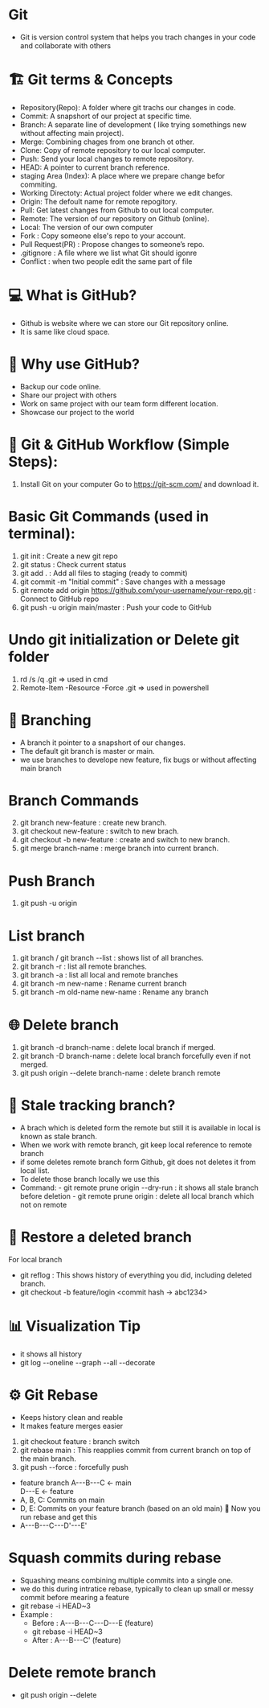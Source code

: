 # Git
- Git is version control system that helps you trach changes in your code and collaborate with others

# 🏗️ Git terms & Concepts
- Repository(Repo): A folder where git trachs our changes in code.
- Commit: A snapshort of our project at specific time.
- Branch: A separate line of development ( like trying somethings new without affecting main project).
- Merge: Combining chages from one branch ot other.
- Clone: Copy of remote repository to our local computer.
- Push: Send your local changes to remote repository.
- HEAD: A pointer to current branch reference.
- staging Area (Index): A place where we prepare change befor commiting.
- Working Directoty: Actual project folder where we edit changes.
- Origin: The defoult name for remote repogitory.
- Pull: Get latest changes from Github to out local computer.
- Remote: The version of our repository on Github (online).
- Local: The version of our own computer
- Fork : Copy someone else's repo to your account.
- Pull Request(PR) : Propose changes to someone’s repo.
- .gitignore : A file where we list what Git should igonre
- Conflict : when two people edit the same part of file 

# 💻 What is GitHub?
- Github is website where we can store our Git repository online. 
- It is same like cloud space.

# 🧠 Why use GitHub?
- Backup our code online.
- Share our project with others
- Work on same project with our team form different location.
- Showcase our project to the world

# 🔄 Git & GitHub Workflow (Simple Steps):
1. Install Git on your computer Go to https://git-scm.com/ and download it.

# Basic Git Commands (used in terminal):
1. git init : Create a new git repo
2. git status : Check current status
3. git add . : Add all files to staging (ready to commit)
4. git commit -m "Initial commit" : Save changes with a message
5. git remote add origin https://github.com/your-username/your-repo.git : Connect to GitHub repo
6. git push -u origin main/master : Push your code to GitHub

# Undo git initialization or Delete git folder
1. rd /s /q .git => used in cmd
2. Remote-Item -Resource -Force .git => used in powershell

# 🌳 Branching 
- A branch it pointer to a snapshort of our changes.
- The default git branch is master or main.
- we use branches to develope new feature, fix bugs or without affecting main branch

# Branch Commands
2. git branch new-feature : create new branch.
3. git checkout new-feature : switch to new brach.
4. git checkout -b new-feature : create and switch to new branch.
5. git merge branch-name : merge branch into current branch. 

# Push Branch 
1. git push -u origin <branch-name>

# List branch
1. git branch / git branch --list : shows list of all branches.
2. git branch -r : list all remote branches.
3. git branch -a : list all local and remote branches
4. git branch -m new-name : Rename current branch
5. git branch -m old-name new-name : Rename any branch

# 🌐 Delete branch
1. git branch -d branch-name : delete local branch if merged.
2. git branch -D branch-name : delete local branch forcefully even if not merged.
3. git push origin --delete branch-name : delete branch remote

# 🧠 Stale tracking branch?
- A brach which is deleted form the remote but still it is available in local is known as stale branch.
- When we work with remote branch, git keep local reference to remote branch
- if some deletes remote branch form Github, git does not deletes it from local list.
- To delete those branch locally we use this 
- Command: 
        - git remote prune origin --dry-run : it shows all stale branch before deletion
        - git remote prune origin : delete all local branch which not on remote 

# 🔄 Restore a deleted branch
 For local branch 
- git reflog : This shows history of everything you did, including deleted branch.
- git checkout -b feature/login <commit hash -> abc1234>

# 📊 Visualization Tip
- it shows all history
- git log --oneline --graph --all --decorate


# ⚙️ Git Rebase
- Keeps history clean and reable
- It makes feature merges easier
1. git checkout feature : branch switch
2. git rebase main : This reapplies commit from current branch on top of the main branch.
3. git push --force : forcefully push
- feature branch
    A---B---C   ← main
             \
              D---E   ← feature
- A, B, C: Commits on main
- D, E: Commits on your feature branch (based on an old main)
💬 Now you run rebase and get this  
- A---B---C---D'---E' 

#  Squash commits during rebase
- Squashing means combining multiple commits into a single one.
- we do this during intratice rebase, typically to clean up small or messy commit before mearing a feature 
- git rebase -i HEAD~3
- Example : 
    - Before : A---B---C---D---E  (feature)
    - git rebase -i HEAD~3
    - After : A---B---C'  (feature)

# Delete remote branch
- git push origin --delete <branch-name>



